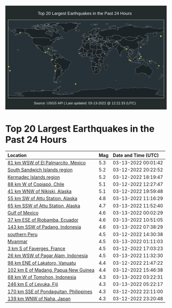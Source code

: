 ![Map](./map.png)

# Top 20 Largest Earthquakes in the Past 24 Hours

| Location | Mag | Date and Time (UTC) |
|:---|:---|:---|
| [81 km WSW of El Palmarcito, Mexico](https://earthquake.usgs.gov/earthquakes/eventpage/us6000h43k) | 5.3 | 03-13-2022 00:01:42 |
| [South Sandwich Islands region](https://earthquake.usgs.gov/earthquakes/eventpage/us6000h42h) | 5.2 | 03-12-2022 20:22:52 |
| [Kermadec Islands region](https://earthquake.usgs.gov/earthquakes/eventpage/us6000h41l) | 5.2 | 03-12-2022 18:19:47 |
| [88 km W of Copiapó, Chile](https://earthquake.usgs.gov/earthquakes/eventpage/us6000h40b) | 5.1 | 03-12-2022 12:27:47 |
| [41 km WNW of Nikiski, Alaska](https://earthquake.usgs.gov/earthquakes/eventpage/ak02239qtmiy) | 5.1 | 03-12-2022 19:59:48 |
| [55 km SW of Attu Station, Alaska](https://earthquake.usgs.gov/earthquakes/eventpage/us6000h45z) | 4.8 | 03-13-2022 11:16:29 |
| [65 km SSW of Attu Station, Alaska](https://earthquake.usgs.gov/earthquakes/eventpage/us6000h46b) | 4.7 | 03-13-2022 11:52:40 |
| [Gulf of Mexico](https://earthquake.usgs.gov/earthquakes/eventpage/us6000h43m) | 4.6 | 03-13-2022 00:02:29 |
| [37 km ESE of Riobamba, Ecuador](https://earthquake.usgs.gov/earthquakes/eventpage/us6000h45x) | 4.6 | 03-13-2022 10:51:05 |
| [143 km SSW of Padang, Indonesia](https://earthquake.usgs.gov/earthquakes/eventpage/us6000h45f) | 4.6 | 03-13-2022 07:38:29 |
| [southern Peru](https://earthquake.usgs.gov/earthquakes/eventpage/us6000h40y) | 4.5 | 03-12-2022 14:30:38 |
| [Myanmar](https://earthquake.usgs.gov/earthquakes/eventpage/us6000h43x) | 4.5 | 03-13-2022 01:11:03 |
| [3 km S of Faverges, France](https://earthquake.usgs.gov/earthquakes/eventpage/us6000h41e) | 4.5 | 03-12-2022 17:03:23 |
| [26 km WSW of Pagar Alam, Indonesia](https://earthquake.usgs.gov/earthquakes/eventpage/us6000h464) | 4.5 | 03-13-2022 11:32:30 |
| [98 km ENE of Lakatoro, Vanuatu](https://earthquake.usgs.gov/earthquakes/eventpage/us6000h436) | 4.4 | 03-12-2022 21:47:22 |
| [102 km E of Madang, Papua New Guinea](https://earthquake.usgs.gov/earthquakes/eventpage/us6000h416) | 4.4 | 03-12-2022 15:46:38 |
| [68 km W of Tomohon, Indonesia](https://earthquake.usgs.gov/earthquakes/eventpage/us6000h44c) | 4.3 | 03-13-2022 03:22:31 |
| [246 km E of Levuka, Fiji](https://earthquake.usgs.gov/earthquakes/eventpage/us6000h44r) | 4.3 | 03-13-2022 05:22:17 |
| [170 km SSE of Pondaguitan, Philippines](https://earthquake.usgs.gov/earthquakes/eventpage/us6000h43d) | 4.3 | 03-12-2022 22:11:00 |
| [139 km WNW of Naha, Japan](https://earthquake.usgs.gov/earthquakes/eventpage/us6000h43i) | 4.3 | 03-12-2022 23:20:48 |
